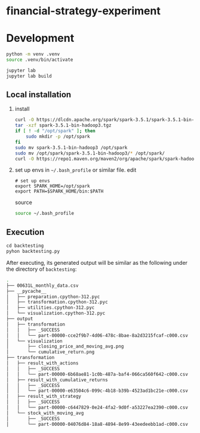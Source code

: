 # financial-strategy-experiment


# Development
```bash
python -m venv .venv
source .venv/bin/activate

jupyter lab
jupyter lab build
```

## Local installation
1. install 
    ```bash
    curl -O https://dlcdn.apache.org/spark/spark-3.5.1/spark-3.5.1-bin-hadoop3.tgz
    tar -xzf spark-3.5.1-bin-hadoop3.tgz
    if [ ! -d "/opt/spark" ]; then
        sudo mkdir -p /opt/spark
    fi
    sudo mv spark-3.5.1-bin-hadoop3 /opt/spark
    sudo mv /opt/spark/spark-3.5.1-bin-hadoop3/* /opt/spark/
    curl -O https://repo1.maven.org/maven2/org/apache/spark/spark-hadoop-cloud_2.13/3.5.1/spark-hadoop-cloud_2.13-3.5.1.jar && sudo mv spark-hadoop-cloud_2.13-3.5.1.jar /opt/spark/jars
    ```
2. set up envs in `~/.bash_profile` or similar file.
    edit
    ```text
    # set up envs
    export SPARK_HOME=/opt/spark
    export PATH=$SPARK_HOME/bin:$PATH
    ```
    source
    ```bash
    source ~/.bash_profile
    ```

## Execution
```python
cd backtesting
pyhon backtesting.py
```
After executing, its generated output will be similar as the following under the directory of `backtesting`:
```bash
.
├── 00631L_monthly_data.csv
├── __pycache__
│   ├── preparation.cpython-312.pyc
│   ├── transformation.cpython-312.pyc
│   ├── utilities.cpython-312.pyc
│   └── visualization.cpython-312.pyc
├── output
│   ├── transformation
│   │   ├── _SUCCESS
│   │   └── part-00000-cce2f9b7-4d06-478c-8bae-8a2d3215fcaf-c000.csv
│   └── visualization
│       ├── closing_price_and_moving_avg.png
│       └── cumulative_return.png
├── transformation
│   ├── result_with_actions
│   │   ├── _SUCCESS
│   │   └── part-00000-6b68ae81-1c0b-487a-baf4-066ca560f642-c000.csv
│   ├── result_with_cumulative_returns
│   │   ├── _SUCCESS
│   │   └── part-00000-e63504c6-099c-4b18-b39b-4523ad1bc21e-c000.csv
│   ├── result_with_strategy
│   │   ├── _SUCCESS
│   │   └── part-00000-c6447829-0e24-4fa2-9d0f-a53227ea2390-c000.csv
│   └── stock_with_moving_avg
│       ├── _SUCCESS
│       └── part-00000-04076d84-18a8-4894-8e99-43eedeebb1ad-c000.csv
```